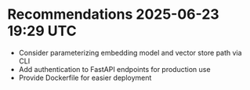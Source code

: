 # Recommendations 2025-06-23 19:29 UTC
- Consider parameterizing embedding model and vector store path via CLI
- Add authentication to FastAPI endpoints for production use
- Provide Dockerfile for easier deployment
